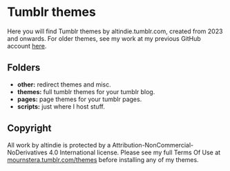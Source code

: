 # Tumblr themes
Here you will find Tumblr themes by altindie.tumblr.com, created from 2023 and onwards. For older themes, see my work at my previous GitHub account [here](https://github.com/flipsecph/themes).

## Folders
- **other:** redirect themes and misc.
- **themes:** full tumblr themes for your tumblr blog.
- **pages:** page themes for your tumblr pages.
- **scripts:** just where I host stuff.

## Copyright
All work by altindie is protected by a Attribution-NonCommercial-NoDerivatives 4.0 International license. Please see my full Terms Of Use at [mournstera.tumblr.com/themes](https://mournstera.tumblr.com/themes) before installing any of my themes.
